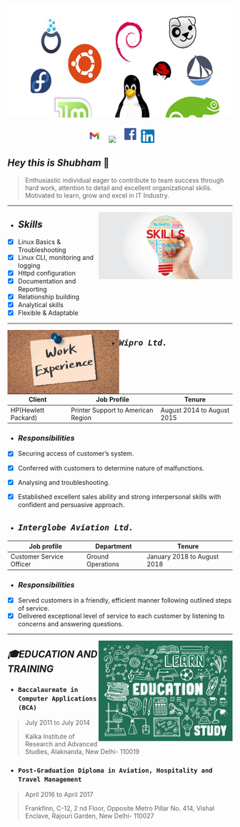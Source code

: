 <img height="250" width="1000" src="https://github.com/shubhambhaskarr/shubhambhaskarr/blob/main/linpen.jpeg?raw=true">
<p align='center'>
<a href="https://mail.google.com/mail/mu/mp/139/#co"><img height="30" src="https://github.com/shubhambhaskarr/shubhambhaskarr/blob/main/gmaillogo.png?raw=true"></a>&nbsp;&nbsp;
<a href="https://www.instagram.com/shubham_bhaskarr/"><img height="30" src="https://github.com/WaylonWalker/WaylonWalker/blob/main/icon/instagram.jpg?raw=true"></a>&nbsp;&nbsp;
<a href="https://www.facebook.com/shubham.bhaskar.5"><img height="40" src="https://github.com/shubhambhaskarr/shubhambhaskarr/blob/main/fblogo.png?raw=true"></a>
<a href="https://www.linkedin.com/mwlite/in/shubham-bhaskar-9243b799"><img height="30" src="https://github.com/shubhambhaskarr/shubhambhaskarr/blob/main/Linlogo.png?raw=true"></a>
</p>


## *Hey this is Shubham* :wave:


>
>Enthusiastic individual eager to contribute to team success through hard work, attention to detail and excellent organizational skills. Motivated to learn, grow and excel in IT Industry.

*******************
<p>
  <img width="300" align='right' src="https://github.com/shubhambhaskarr/shubhambhaskarr/blob/main/skills-1024x512.png"></a>
</p>

* ## *Skills*
- [x] Linux Basics & Troubleshooting
- [x] Linux CLI, monitoring and logging
- [x] Httpd configuration
- [x] Documentation and Reporting
- [x] Relationship building
- [x] Analytical skills
- [x] Flexible & Adaptable

****************************************

<p>
  <img width="250" align='left' src="https://github.com/shubhambhaskarr/shubhambhaskarr/blob/main/work-experience-note-pinboard.jpg?raw=true">
</p>


  
* ## *`Wipro Ltd.`*
| Client | Job Profile | Tenure |
| --- | --- | --- |
|HP(Hewlett Packard)|Printer Support to American Region|August 2014 to August 2015|




* ### *Responsibilities*
  
- [x] Securing access of customer’s system. 
- [x] Conferred with customers to determine nature of malfunctions.
- [x] Analysing and troubleshooting.
- [x] Established excellent sales ability and strong interpersonal skills with confident
and persuasive approach.



* ## *`Interglobe Aviation Ltd.`*
|   Job profile   |   Department   |   Tenure    |
| ------ | ------ | - |
|Customer Service Officer|Ground Operations|January 2018 to August 2018|


* ### *Responsibilities*
- [x] Served customers in a friendly, efficient manner following outlined steps of service.
- [x] Delivered exceptional level of service to each customer by listening to concerns and answering questions.

*****************************

<p>
  <img width="300" align='right' src="https://github.com/shubhambhaskarr/shubhambhaskarr/blob/main/Education_chalk_board.jpg"></a>
</p>

## *🎓EDUCATION AND TRAINING*

* ### `Baccalaureate in Computer Applications (BCA)`
>
>July 2011 to July 2014
>
>Kalka Institute of Research and Advanced Studies, Alaknanda, New Delhi- 110019

* ### `Post-Graduation Diploma in Aviation, Hospitality and Travel Management`
>
>April 2016 to April 2017
>
>Frankfinn, C-12, 2 nd Floor, Opposite Metro Pillar No. 414, Vishal Enclave,
Rajouri Garden, New Delhi- 110027
 
      
